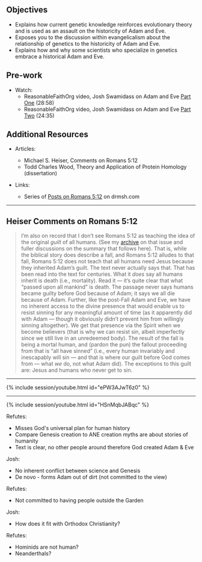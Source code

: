 ---
---

## Objectives

- Explains how current genetic knowledge reinforces evolutionary theory and is used as an assault on the historicity of Adam and Eve.
- Exposes you to the discussion within evangelicalism about the relationship of genetics to the historicity of Adam and Eve.
- Explains how and why some scientists who specialize in genetics embrace a historical Adam and Eve.

## Pre-work

- Watch:
  - ReasonableFaithOrg video, Josh Swamidass on Adam and Eve [Part One] (28:58)
  - ReasonableFaithOrg video, Josh Swamidass on Adam and Eve [Part Two] (24:35)

[Part One]: https://youtu.be/ePW3AJwT6z0
[Part Two]: https://youtu.be/HSnMqbJABqc

## Additional Resources

- Articles:
  - Michael S. Heiser, Comments on Romans 5:12
  - Todd Charles Wood, Theory and Application of Protein Homology (dissertation)

- Links:
  - Series of [Posts on Romans 5:12] on drmsh.com

[Posts on Romans 5:12]: https://drmsh.com/romans-512/

----

## Heiser Comments on Romans 5:12

> I’m also on record that I don’t see Romans 5:12 as teaching the idea of the original *guilt* of all humans. (See my [archive][Posts on Romans 5:12] on that issue and fuller discussions on the summary that follows here). That is, while the biblical story does describe a fall, and Romans 5:12 alludes to that fall, Romans 5:12 does not teach that all humans need Jesus because they inherited Adam’s guilt. The text never actually says that. That has been read into the text for centuries. What it *does* say all humans inherit is death (i.e., mortality). Read it — it’s quite clear that what “passed upon all mankind” is death. The passage never says humans became guilty before God because of Adam; it says we all die because of Adam. Further, like the post-Fall Adam and Eve, we have no inherent access to the divine presence that would enable us to resist sinning for any meaningful amount of time (as it apparently did with Adam — though it obviously didn’t prevent him from willingly sinning altogether). We get that presence via the Spirit when we become believers (that is why we can resist sin, albeit imperfectly since we still live in an unredeemed body). The result of the fall is being a mortal human, and (pardon the pun) the fallout proceeding from that is “all have sinned” (i.e., every human invariably and inescapably will sin — and that is where our guilt before God comes from — what *we* do, not what Adam did). The exceptions to this guilt are: Jesus and humans who never get to sin.

----

{% include session/youtube.html id="ePW3AJwT6z0" %}

----

{% include session/youtube.html id="HSnMqbJABqc" %}

Refutes:

- Misses God's universal plan for human history
- Compare Genesis creation to ANE creation myths are about stories of humanity
- Text is clear, no other people around therefore God created Adam & Eve

Josh:

- No inherent conflict between science and Genesis
- De novo - forms Adam out of dirt (not committed to the view)

Refutes:

- Not committed to having people outside the Garden

Josh:

- How does it fit with Orthodox Christianity?

Refutes:

- Hominids are not human?
- Neanderthals?

